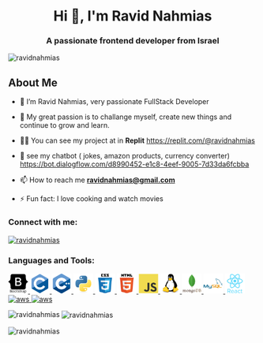 <h1 align="center">Hi 👋, I'm Ravid Nahmias </h1>
<h3 align="center">A passionate frontend developer from Israel</h3>

<p align="left"> <img src="https://komarev.com/ghpvc/?username=ravidnahmias" alt="ravidnahmias" /> </p>

<h2> About Me </h2>

- 🌱 I’m Ravid Nahmias, very passionate FullStack Developer

- 💬 My great passion is to challange myself, create new things and continue to grow and learn.

- 👨‍💻 You can see my project at in **Replit** https://replit.com/@ravidnahmias

- 👨‍ see my chatbot ( jokes, amazon products, currency converter) https://bot.dialogflow.com/d8990452-e1c8-4eef-9005-7d33da6fcbba

- 📫 How to reach me **ravidnahmias@gmail.com**

- ⚡ Fun fact: I love cooking and watch movies

<h3 align="left">Connect with me:</h3>
<p align="left">
<a href="https://www.linkedin.com/in/ravid-nahmias-b24a181ab/" target="blank"><img align="center" src="https://raw.githubusercontent.com/rahuldkjain/github-profile-readme-generator/master/src/images/icons/Social/linked-in-alt.svg" alt="ravidnahmias" height="30" width="40" /></a>
</p>

<h3 align="left">Languages and Tools:</h3>
<p align="left"> 
  <a href="https://getbootstrap.com" target="_blank" rel="noreferrer"> <img src="https://raw.githubusercontent.com/devicons/devicon/master/icons/bootstrap/bootstrap-plain-wordmark.svg" alt="bootstrap" width="40" height="40"/> </a>
  <a href="https://www.cprogramming.com/" target="_blank" rel="noreferrer"> <img src="https://raw.githubusercontent.com/devicons/devicon/master/icons/c/c-original.svg" alt="c" width="40" height="40"/> </a> 
  <a href="https://www.w3schools.com/cpp/" target="_blank" rel="noreferrer"> <img src="https://raw.githubusercontent.com/devicons/devicon/master/icons/cplusplus/cplusplus-original.svg" alt="cplusplus" width="40" height="40"/> </a> 
   <a href="https://www.python.org/" target="_blank" rel="noreferrer"> <img src="https://raw.githubusercontent.com/devicons/devicon/master/icons/python/python-original.svg" alt="python" width="40" height="40"/> </a> 
  <a href="https://www.w3schools.com/css/" target="_blank" rel="noreferrer"> <img src="https://raw.githubusercontent.com/devicons/devicon/master/icons/css3/css3-original-wordmark.svg" alt="css3" width="40" height="40"/> </a> 
  <a href="https://www.w3.org/html/" target="_blank" rel="noreferrer"> <img src="https://raw.githubusercontent.com/devicons/devicon/master/icons/html5/html5-original-wordmark.svg" alt="html5" width="40" height="40"/> </a> 
  <a href="https://developer.mozilla.org/en-US/docs/Web/JavaScript" target="_blank" rel="noreferrer"> <img src="https://raw.githubusercontent.com/devicons/devicon/master/icons/javascript/javascript-original.svg" alt="javascript" width="40" height="40"/> </a> 
  <a href="https://www.linux.org/" target="_blank" rel="noreferrer"> <img src="https://raw.githubusercontent.com/devicons/devicon/master/icons/linux/linux-original.svg" alt="linux" width="40" height="40"/> </a> 
  <a href="https://www.mongodb.com/" target="_blank" rel="noreferrer"> <img src="https://raw.githubusercontent.com/devicons/devicon/master/icons/mongodb/mongodb-original-wordmark.svg" alt="mongodb" width="40" height="40"/> </a>
  <a href="https://www.mysql.com/" target="_blank" rel="noreferrer"> <img src="https://raw.githubusercontent.com/devicons/devicon/master/icons/mysql/mysql-original-wordmark.svg" alt="mysql" width="40" height="40"/> </a> 
  <a href="https://reactjs.org/" target="_blank" rel="noreferrer"> <img src="https://raw.githubusercontent.com/devicons/devicon/master/icons/react/react-original-wordmark.svg" alt="react" width="40" height="40"/> </a>
  <a href="https://aws.amazon.com" target="_blank" rel="noreferrer"> <img src="https://skillicons.dev/icons?i=aws" alt="aws" width="40" height="40"/> </a>
  <a href="https://www.java.com/en/" target="_blank" rel="noreferrer"> <img src="https://skillicons.dev/icons?i=java" alt="aws" width="40" height="40"/> </a>

<p><img align="left" src="https://github-readme-stats.vercel.app/api/top-langs?username=Ravid-Nahmias&show_icons=true&locale=en&layout=compact" alt="ravidnahmias" /></p>

<p>&nbsp;<img align="center" src="https://github-readme-stats.vercel.app/api?username=Ravid-Nahmias&show_icons=true&locale=en" alt="ravidnahmias" /></p>

<p><img align="center" src="https://github-readme-streak-stats.herokuapp.com/?user=Ravid-Nahmias&" alt="ravidnahmias" /></p>


